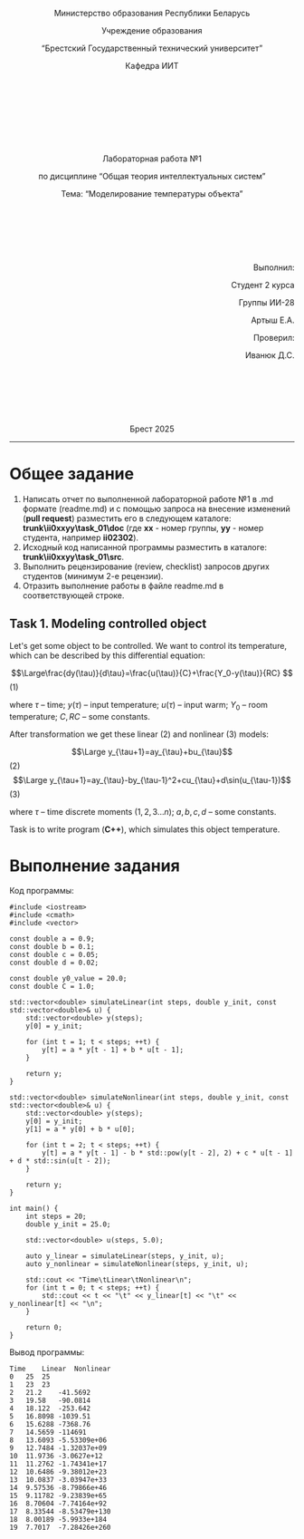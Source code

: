 <p align="center"> Министерство образования Республики Беларусь</p>
<p align="center">Учреждение образования</p>
<p align="center">“Брестский Государственный технический университет”</p>
<p align="center">Кафедра ИИТ</p>
<br><br><br><br><br><br><br>
<p align="center">Лабораторная работа №1</p>
<p align="center">по дисциплине “Общая теория интеллектуальных систем”</p>
<p align="center">Тема: “Моделирование температуры объекта”</p>
<br><br><br><br><br>
<p align="right">Выполнил:</p>
<p align="right">Студент 2 курса</p>
<p align="right">Группы ИИ-28</p>
<p align="right">Артыш Е.А.</p>
<p align="right">Проверил:</p>
<p align="right">Иванюк Д.С.</p>
<br><br><br><br><br>
<p align="center">Брест 2025</p>


<hr>


# Общее задание #
1. Написать отчет по выполненной лабораторной работе №1 в .md формате (readme.md) и с помощью запроса на внесение изменений (**pull request**) разместить его в следующем каталоге: **trunk\ii0xxyy\task_01\doc** (где **xx** - номер группы, **yy** - номер студента, например **ii02302**).
2. Исходный код написанной программы разместить в каталоге: **trunk\ii0xxyy\task_01\src**.
3. Выполнить рецензирование (review, checklist) запросов других студентов (минимум 2-е рецензии).
4. Отразить выполнение работы в файле readme.md в соответствующей строке.

## Task 1. Modeling controlled object ##
Let's get some object to be controlled. We want to control its temperature, which can be described by this differential equation:

$$\Large\frac{dy(\tau)}{d\tau}=\frac{u(\tau)}{C}+\frac{Y_0-y(\tau)}{RC} $$ (1)

where $\tau$ – time; $y(\tau)$ – input temperature; $u(\tau)$ – input warm; $Y_0$ – room temperature; $C,RC$ – some constants.

After transformation we get these linear (2) and nonlinear (3) models:

$$\Large y_{\tau+1}=ay_{\tau}+bu_{\tau}$$ (2)
$$\Large y_{\tau+1}=ay_{\tau}-by_{\tau-1}^2+cu_{\tau}+d\sin(u_{\tau-1})$$ (3)

where $\tau$ – time discrete moments ($1,2,3{\dots}n$); $a,b,c,d$ – some constants.

Task is to write program (**С++**), which simulates this object temperature.

# Выполнение задания #
Код программы:
```
#include <iostream>
#include <cmath>
#include <vector>

const double a = 0.9;
const double b = 0.1;
const double c = 0.05;
const double d = 0.02;

const double y0_value = 20.0;  
const double C = 1.0;

std::vector<double> simulateLinear(int steps, double y_init, const std::vector<double>& u) {
    std::vector<double> y(steps);
    y[0] = y_init;

    for (int t = 1; t < steps; ++t) {
        y[t] = a * y[t - 1] + b * u[t - 1];
    }

    return y;
}

std::vector<double> simulateNonlinear(int steps, double y_init, const std::vector<double>& u) {
    std::vector<double> y(steps);
    y[0] = y_init;
    y[1] = a * y[0] + b * u[0];

    for (int t = 2; t < steps; ++t) {
        y[t] = a * y[t - 1] - b * std::pow(y[t - 2], 2) + c * u[t - 1] + d * std::sin(u[t - 2]);
    }

    return y;
}

int main() {
    int steps = 20;
    double y_init = 25.0;

    std::vector<double> u(steps, 5.0);

    auto y_linear = simulateLinear(steps, y_init, u);
    auto y_nonlinear = simulateNonlinear(steps, y_init, u);

    std::cout << "Time\tLinear\tNonlinear\n";
    for (int t = 0; t < steps; ++t) {
        std::cout << t << "\t" << y_linear[t] << "\t" << y_nonlinear[t] << "\n";
    }

    return 0;
}

```
Вывод программы:
```
Time	Linear	Nonlinear
0	25	25
1	23	23
2	21.2	-41.5692
3	19.58	-90.0814
4	18.122	-253.642
5	16.8098	-1039.51
6	15.6288	-7368.76
7	14.5659	-114691
8	13.6093	-5.53309e+06
9	12.7484	-1.32037e+09
10	11.9736	-3.0627e+12
11	11.2762	-1.74341e+17
12	10.6486	-9.38012e+23
13	10.0837	-3.03947e+33
14	9.57536	-8.79866e+46
15	9.11782	-9.23839e+65
16	8.70604	-7.74164e+92
17	8.33544	-8.53479e+130
18	8.00189	-5.9933e+184
19	7.7017	-7.28426e+260


```